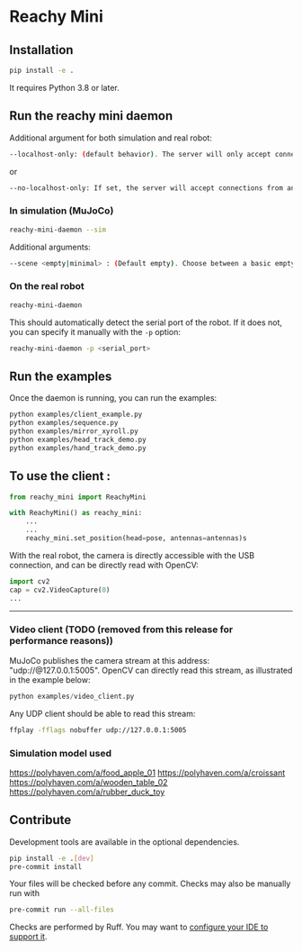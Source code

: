 # Reachy Mini

## Installation

```bash
pip install -e .
```

It requires Python 3.8 or later.

## Run the reachy mini daemon

Additional argument for both simulation and real robot:

```bash
--localhost-only: (default behavior). The server will only accept connections from localhost.
```

or 

```bash
--no-localhost-only: If set, the server will accept connections from any connection on the local network.
```

### In simulation (MuJoCo)

```bash
reachy-mini-daemon --sim
```

Additional arguments:

```bash
--scene <empty|minimal> : (Default empty). Choose between a basic empty scene, or a scene with a table and some objects.
```

### On the real robot

```bash
reachy-mini-daemon
```

This should automatically detect the serial port of the robot. If it does not, you can specify it manually with the `-p` option:

```bash
reachy-mini-daemon -p <serial_port>
```

## Run the examples

Once the daemon is running, you can run the examples:

```bash
python examples/client_example.py
python examples/sequence.py
python examples/mirror_xyroll.py
python examples/head_track_demo.py
python examples/hand_track_demo.py
```

## To use the client :

```python
from reachy_mini import ReachyMini

with ReachyMini() as reachy_mini:
    ...
    ...
    reachy_mini.set_position(head=pose, antennas=antennas)s
```

With the real robot, the camera is directly accessible with the USB connection, and can be directly read with OpenCV:

```python
import cv2
cap = cv2.VideoCapture(0)
...
```

---------

### Video client (TODO (removed from this release for performance reasons))

MuJoCo publishes the camera stream at this address: "udp://@127.0.0.1:5005".
OpenCV can directly read this stream, as illustrated in the example below:

```python
python examples/video_client.py
```

Any UDP client should be able to read this stream:

```bash
ffplay -fflags nobuffer udp://127.0.0.1:5005
```

### Simulation model used

https://polyhaven.com/a/food_apple_01
https://polyhaven.com/a/croissant
https://polyhaven.com/a/wooden_table_02
https://polyhaven.com/a/rubber_duck_toy

## Contribute

Development tools are available in the optional dependencies.

```bash
pip install -e .[dev]
pre-commit install
```

Your files will be checked before any commit. Checks may also be manually run with

```bash
pre-commit run --all-files
```

Checks are performed by Ruff. You may want to [configure your IDE to support it](https://docs.astral.sh/ruff/editors/setup/).

